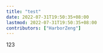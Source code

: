 ```yaml
---
title: "test"
date: 2022-07-31T19:50:35+08:00
lastmod: 2022-07-31T19:50:35+08:00
contributors: ["HarborZeng"]
---
```


123

